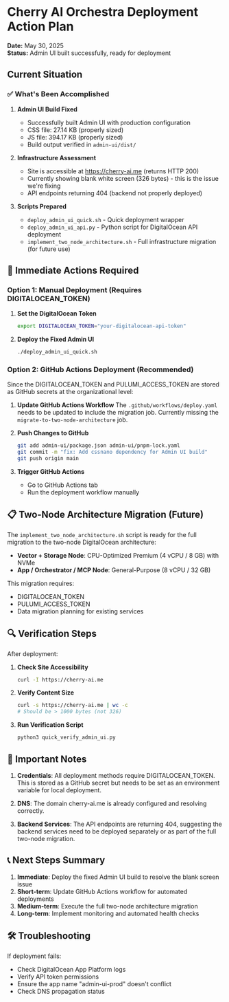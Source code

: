 # Cherry AI Orchestra Deployment Action Plan
**Date:** May 30, 2025  
**Status:** Admin UI built successfully, ready for deployment

## Current Situation

### ✅ What's Been Accomplished

1. **Admin UI Build Fixed**
   - Successfully built Admin UI with production configuration
   - CSS file: 27.14 KB (properly sized)
   - JS file: 394.17 KB (properly sized)
   - Build output verified in `admin-ui/dist/`

2. **Infrastructure Assessment**
   - Site is accessible at https://cherry-ai.me (returns HTTP 200)
   - Currently showing blank white screen (326 bytes) - this is the issue we're fixing
   - API endpoints returning 404 (backend not properly deployed)

3. **Scripts Prepared**
   - `deploy_admin_ui_quick.sh` - Quick deployment wrapper
   - `deploy_admin_ui_api.py` - Python script for DigitalOcean API deployment
   - `implement_two_node_architecture.sh` - Full infrastructure migration (for future use)

## 🚀 Immediate Actions Required

### Option 1: Manual Deployment (Requires DIGITALOCEAN_TOKEN)

1. **Set the DigitalOcean Token**
   ```bash
   export DIGITALOCEAN_TOKEN="your-digitalocean-api-token"
   ```

2. **Deploy the Fixed Admin UI**
   ```bash
   ./deploy_admin_ui_quick.sh
   ```

### Option 2: GitHub Actions Deployment (Recommended)

Since the DIGITALOCEAN_TOKEN and PULUMI_ACCESS_TOKEN are stored as GitHub secrets at the organizational level:

1. **Update GitHub Actions Workflow**
   The `.github/workflows/deploy.yaml` needs to be updated to include the migration job. Currently missing the `migrate-to-two-node-architecture` job.

2. **Push Changes to GitHub**
   ```bash
   git add admin-ui/package.json admin-ui/pnpm-lock.yaml
   git commit -m "fix: Add cssnano dependency for Admin UI build"
   git push origin main
   ```

3. **Trigger GitHub Actions**
   - Go to GitHub Actions tab
   - Run the deployment workflow manually

## 📋 Two-Node Architecture Migration (Future)

The `implement_two_node_architecture.sh` script is ready for the full migration to the two-node DigitalOcean architecture:

- **Vector + Storage Node**: CPU-Optimized Premium (4 vCPU / 8 GB) with NVMe
- **App / Orchestrator / MCP Node**: General-Purpose (8 vCPU / 32 GB)

This migration requires:
- DIGITALOCEAN_TOKEN
- PULUMI_ACCESS_TOKEN
- Data migration planning for existing services

## 🔍 Verification Steps

After deployment:

1. **Check Site Accessibility**
   ```bash
   curl -I https://cherry-ai.me
   ```

2. **Verify Content Size**
   ```bash
   curl -s https://cherry-ai.me | wc -c
   # Should be > 1000 bytes (not 326)
   ```

3. **Run Verification Script**
   ```bash
   python3 quick_verify_admin_ui.py
   ```

## 🚨 Important Notes

1. **Credentials**: All deployment methods require DIGITALOCEAN_TOKEN. This is stored as a GitHub secret but needs to be set as an environment variable for local deployment.

2. **DNS**: The domain cherry-ai.me is already configured and resolving correctly.

3. **Backend Services**: The API endpoints are returning 404, suggesting the backend services need to be deployed separately or as part of the full two-node migration.

## 📞 Next Steps Summary

1. **Immediate**: Deploy the fixed Admin UI build to resolve the blank screen issue
2. **Short-term**: Update GitHub Actions workflow for automated deployments
3. **Medium-term**: Execute the full two-node architecture migration
4. **Long-term**: Implement monitoring and automated health checks

## 🛠️ Troubleshooting

If deployment fails:
- Check DigitalOcean App Platform logs
- Verify API token permissions
- Ensure the app name "admin-ui-prod" doesn't conflict
- Check DNS propagation status 